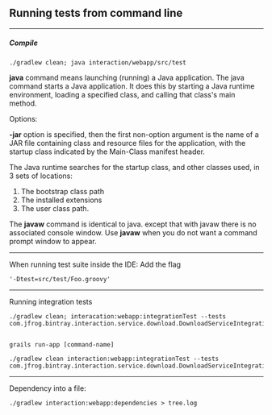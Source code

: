 

## Running tests from command line
----

##### Compile

    ./gradlew clean; java interaction/webapp/src/test
**java** command means launching (running) a Java application.
The java command starts a Java application. It does this by starting a Java runtime environment, loading a specified class, and calling that class's main method.

Options:

**-jar** option is specified, then the first non-option argument is the name of a JAR file containing class and resource files for the application, with the startup class indicated by the Main-Class manifest header.

The Java runtime searches for the startup class, and other classes used, in 3 sets of locations: 
1. The bootstrap class path
2. The installed extensions
3. The user class path.

The **javaw** command is identical to java. except that with javaw there is no associated console window. 
Use **javaw** when you do not want a command prompt window to appear.

----

When running test suite inside the IDE:
Add the flag 

    '-Dtest=src/test/Foo.groovy'

----
Running integration tests

    ./gradlew clean; interacation:webapp:integrationTest --tests com.jfrog.bintray.interaction.service.download.DownloadServiceIntegrationSpec


    grails run-app [command-name]

    ./gradlew clean interaction:webapp:integrationTest --tests com.jfrog.bintray.interaction.service.download.DownloadServiceIntegrationSpec

----
Dependency into a file:
    
    ./gradlew interaction:webapp:dependencies > tree.log
